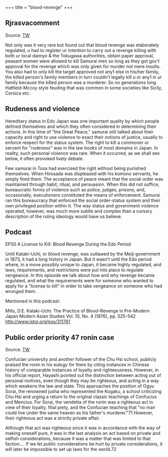 +++
title = "blood-revenge"
+++

## Rjrasvacomment
Source: [TW](https://twitter.com/Rjrasva/status/1641386214186991616)

Not only was it very rare but found out that blood revenge was elaborately regulated, u had to register ur intention to carry out a revenge killing with both ur local daimyo & the Tokugawa authorities, obtain paper approval, peasant women were allowed to kill Samurai men so long as they got gov't approval for the revenge which was only given for murder not mere insults. You also had to only kill the target approved not any1 else in his/her family, the killed person's family members in turn couldn't legally kill u or any1 in ur family because the killed person was a murderer. So no generations long Hatfield-Mccoy style feuding that was common in some societies like Sicily, Corsica etc:

## Rudeness and violence
Hereditary status in Edo Japan was one important quality by which people defined themselves and which they often considered in determining their actions. In this time of "the Great Peace," samurai still talked about their capacity and right to use violence to exact their notions of justice, usually to enforce respect for the status system. The right to kill a commoner or servant for "rudeness" was in the law books of most domains in Japan. In reality, such personal violence was rare. When it occurred, as we shall see below, it often provoked lively debate.

Few samurai in Tosa had exercised the right without being punished themselves. When Hirosada was displeased with his komono servants, he simply fired them. The acceptance of peace meant that the social order was maintained through habit, ritual, and persuasion. When this did not suffice, bureaucratic forms of violence such as police, judges, prisons, and, occasionally, executioners constituted the means of enforcement. Samurai ran this bureaucracy that enforced the social order-status system and their own privileged position within it. The way status and government violence operated, however, was much more subtle and complex than a cursory description of the ruling ideology would have us believe.

## Podcast
EP30 A License to Kill: Blood Revenge During the Edo Period

Until Kataki-Uchi, or blood revenge, was outlawed by the Meiji government in 1873, it had a long history in Japan. But it wasn't until the Edo period where, in a move possibly unique to Japan, it became highly regulated, and laws, requirements, and restrictions were put into place to regulate vengeance. In this episode we talk about how and why revenge became regulated, and what the requirements were for someone who wanted to apply for a "license to kill" in order to take vengeance on someone who had wronged them.

Mentioned in this podcast:

Mills, D.E. Kataki-Uchi: The Practice of Blood-Revenge in Pre-Modern Japan Modern Asian Studies Vol. 10, No. 4 (1976), pp. 525-542 http://www.jstor.org/pss/311761

## Public order priority 47 ronin case

Source: [TW](https://books.google.com/books?id=axvPxswqNLQC&pg=PA198&dq=yuranosuke%27s+loyalty+is+absolute.+there+is+nothing&hl=en&sa=X&redir_esc=y#v=onepage&q&f=false)

Confucian university and another follower of the Chu Hsi school, publicly praised the ronin in his eulogy for them by citing instances in Chinese history of comparable instances of loyalty and righteousness. However, in his official report, Hayashi pointed out the distinction between acting out of personal motives, even though they may be righteous, and acting in a way which weakens the law and state. This approaches the position of Ogyu Sorai, the renowned jusha who represented the Kogaku, a school criticizing Chu Hsi and urging a return to the original classic teachings of Confucius and Mencius. For Sorai, the vendetta of the ronin was a righteous act in view of their loyalty, filial piety, and the Confucian teaching that "no man could live under the same heaven as his father's murderer."71 However, their righteous act was a strictly private affair.

Although that act was righteous since it was in accordance with the way of making oneself pure, it was in the last analysis an act based on private and selfish considerations, because it was a matter that was limited to that faction.... If we let public considerations be hurt by private considerations, it will later be impossible to set up laws for the world.72

